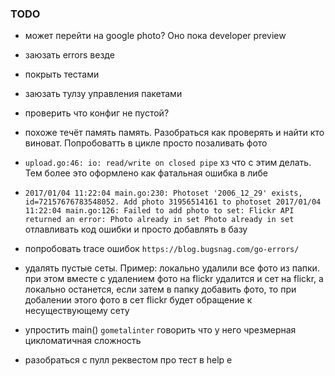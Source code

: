 ### TODO

- может перейти на google photo? Оно пока developer preview
- заюзать errors везде 
- покрыть тестами
- заюзать тулзу управления пакетами


- проверить что конфиг не пустой?
- похоже течёт память память. Разобраться как проверять и найти кто виноват. Попробоватть в цикле просто позаливать фото
- `upload.go:46: io: read/write on closed pipe` хз что с этим делать. Тем более это оформлено как фатальная ошибка в либе
- `2017/01/04 11:22:04 main.go:230: Photoset '2006_12_29' exists, id=72157676783548052. Add photo 31956514161 to photoset
   2017/01/04 11:22:04 main.go:126: Failed to add photo to set: Flickr API returned an error: Photo already in set Photo already in set
` отлавливать код ошибки и просто добавлять в базу
- попробовать trace ошибок `https://blog.bugsnag.com/go-errors/`
- удалять пустые сеты. Пример: локально удалили все фото из папки.
 при этом вместе с удалением фото на flickr удалится и сет на flickr, а локально останется,
 если затем в папку добавить фото, то при добалении этого фото в сет flickr будет обращение к несуществующему сету 
- упростить main() `gometalinter` говорить что у него чрезмерная цикломатичная сложность
- разобраться с пулл реквестом про тест в help е
 



